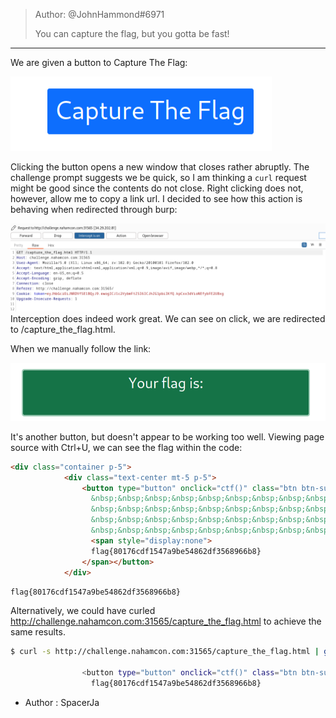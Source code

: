 >Author: @JohnHammond#6971  
>
>You can capture the flag, but you gotta be fast!
--------------------------------------
We are given a button to Capture The Flag:

![Pasted image 20230616141050.png](https://github.com/spencerja/NahamConCTF_2023_Writeup/blob/main/Warmup/Images/Pasted%20image%2020230616141050.png)

Clicking the button opens a new window that closes rather abruptly. The challenge prompt suggests we be quick, so I am thinking a `curl` request might be good since the contents do not close. Right clicking does not, however, allow me to copy a link url. 
I decided to see how this action is behaving when redirected through burp:

![Pasted image 20230616141445.png](https://github.com/spencerja/NahamConCTF_2023_Writeup/blob/main/Warmup/Images/Pasted%20image%2020230616141445.png)
Interception does indeed work great. We can see on click, we are redirected to /capture_the_flag.html.

When we manually follow the link:

![Pasted image 20230616141617.png](https://github.com/spencerja/NahamConCTF_2023_Writeup/blob/main/Warmup/Images/Pasted%20image%2020230616141617.png)

It's another button, but doesn't appear to be working too well. Viewing page source with Ctrl+U, we can see the flag within the code:
```html
<div class="container p-5">
            <div class="text-center mt-5 p-5">
                <button type="button" onclick="ctf()" class="btn btn-success"><h1>Your flag is:<br>
                  &nbsp;&nbsp;&nbsp;&nbsp;&nbsp;&nbsp;&nbsp;&nbsp;&nbsp;&nbsp;&nbsp;&nbsp;&nbsp;&nbsp;&nbsp;&nbsp;&nbsp;&nbsp;&nbsp;&nbsp;&nbsp;
                  &nbsp;&nbsp;&nbsp;&nbsp;&nbsp;&nbsp;&nbsp;&nbsp;&nbsp;&nbsp;&nbsp;&nbsp;&nbsp;&nbsp;&nbsp;&nbsp;&nbsp;&nbsp;&nbsp;&nbsp;&nbsp;
                  &nbsp;&nbsp;&nbsp;&nbsp;&nbsp;&nbsp;&nbsp;&nbsp;&nbsp;&nbsp;&nbsp;&nbsp;&nbsp;&nbsp;&nbsp;&nbsp;&nbsp;&nbsp;&nbsp;&nbsp;&nbsp;
                  &nbsp;&nbsp;&nbsp;&nbsp;&nbsp;&nbsp;&nbsp;&nbsp;&nbsp;&nbsp;&nbsp;&nbsp;&nbsp;&nbsp;&nbsp;&nbsp;&nbsp;&nbsp;&nbsp;&nbsp;&nbsp;
                  <span style="display:none">
                  flag{80176cdf1547a9be54862df3568966b8}
                </span></button>
            </div>
```

`flag{80176cdf1547a9be54862df3568966b8}`


Alternatively, we could have curled http://challenge.nahamcon.com:31565/capture_the_flag.html to achieve the same results.

```bash
$ curl -s http://challenge.nahamcon.com:31565/capture_the_flag.html | grep flag

                <button type="button" onclick="ctf()" class="btn btn-success"><h1>Your flag is:<br>
                  flag{80176cdf1547a9be54862df3568966b8}
```



- Author : SpacerJa
